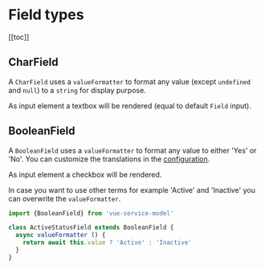 # Field types

[[toc]]


## CharField

A `CharField` uses a `valueFormatter` to format any value (except `undefined` and `null`) to a `string` for display purpose.

As input element a textbox will be rendered (equal to default `Field` input).


## BooleanField

A `BooleanField` uses a `valueFormatter` to format any value to either 'Yes' or 'No'.
You can customize the translations in the [configuration](/guide/configuration.html#i18n-translations).

As input element a checkbox will be rendered.

In case you want to use other terms for example 'Active' and 'Inactive' you can overwrite the `valueFormatter`.

```js
import {BooleanField} from 'vue-service-model'

class ActiveStatusField extends BooleanField {
  async valueFormatter () {
    return await this.value ? 'Active' : 'Inactive'
  }
}
```
